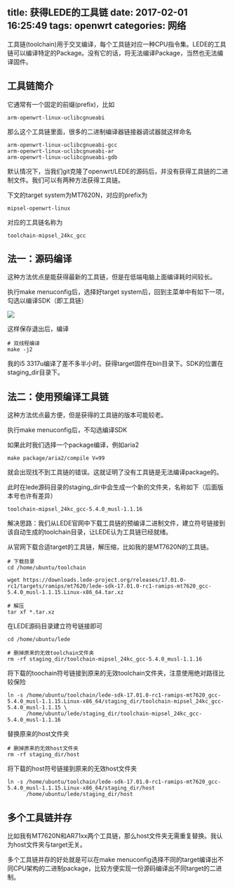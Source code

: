 title: 获得LEDE的工具链
date: 2017-02-01 16:25:49
tags: openwrt
categories: 网络
---
工具链(toolchain)用于交叉编译，每个工具链对应一种CPU指令集。LEDE的工具链可以编译特定的Package。没有它的话，将无法编译Package，当然也无法编译固件。
<!-- more -->
## 工具链简介

它通常有一个固定的前缀(prefix)，比如

	arm-openwrt-linux-uclibcgnueabi

那么这个工具链里面，很多的二进制编译器链接器调试器就这样命名

	arm-openwrt-linux-uclibcgnueabi-gcc
	arm-openwrt-linux-uclibcgnueabi-ar
	arm-openwrt-linux-uclibcgnueabi-gdb

默认情况下，当我们git克隆了openwrt/LEDE的源码后，并没有获得工具链的二进制文件。我们可以有两种方法获得工具链。

下文的target system为MT7620N，对应的prefix为

	mipsel-openwrt-linux

对应的工具链名称为

	toolchain-mipsel_24kc_gcc

## 法一：源码编译

这种方法优点是能获得最新的工具链，但是在低端电脑上面编译耗时间较长。

执行make menuconfig后，选择好target system后，回到主菜单中有如下一项，勾选以编译SDK（即工具链）

![](/images/lede-tc/build-the-openwrt-sdk.png)

这样保存退出后，编译

	# 双线程编译
	make -j2

我的i5 3317u编译了差不多半小时。获得target固件在bin目录下。SDK的位置在staging_dir目录下。

## 法二：使用预编译工具链

这种方法优点最方便，但是获得的工具链的版本可能较老。

执行make menuconfig后，不勾选编译SDK

如果此时我们选择一个package编译，例如aria2

	make package/aria2/compile V=99

就会出现找不到工具链的错误。这就证明了没有工具链是无法编译package的。

此时在lede源码目录的staging_dir中会生成一个新的文件夹，名称如下（后面版本号也许有差异）

	toolchain-mipsel_24kc_gcc-5.4.0_musl-1.1.16

解决思路：我们从LEDE官网中下载工具链的预编译二进制文件，建立符号链接到该自动生成的toolchain目录，让LEDE认为工具链已经就绪。

从官网下载合适target的工具链，解压缩，比如我的是MT7620N的工具链。

	# 下载目录
	cd /home/ubuntu/toolchain

	wget https://downloads.lede-project.org/releases/17.01.0-rc1/targets/ramips/mt7620/lede-sdk-17.01.0-rc1-ramips-mt7620_gcc-5.4.0_musl-1.1.15.Linux-x86_64.tar.xz

	# 解压
	tar xf *.tar.xz

在LEDE源码目录建立符号链接即可

	cd /home/ubuntu/lede

	# 删掉原来的无效toolchain文件夹
	rm -rf staging_dir/toolchain-mipsel_24kc_gcc-5.4.0_musl-1.1.16

将下载的toochain符号链接到原来的无效toolchain文件夹，注意使用绝对路径比较保险

	ln -s /home/ubuntu/toolchain/lede-sdk-17.01.0-rc1-ramips-mt7620_gcc-5.4.0_musl-1.1.15.Linux-x86_64/staging_dir/toolchain-mipsel_24kc_gcc-5.4.0_musl-1.1.15 \
          /home/ubuntu/lede/staging_dir/toolchain-mipsel_24kc_gcc-5.4.0_musl-1.1.16

替换原来的host文件夹

	# 删掉原来的无效host文件夹
	rm -rf staging_dir/host

将下载的host符号链接到原来的无效host文件夹

	ln -s /home/ubuntu/toolchain/lede-sdk-17.01.0-rc1-ramips-mt7620_gcc-5.4.0_musl-1.1.15.Linux-x86_64/staging_dir/host
	      /home/ubuntu/lede/staging_dir/host

## 多个工具链并存

比如我有MT7620N和AR71xx两个工具链，那么host文件夹无需重复替换。我认为host文件夹与target无关。

多个工具链并存的好处就是可以在make menuconfig选择不同的target编译出不同CPU架构的二进制package，比较方便实现一份源码编译出不同target的二进制。